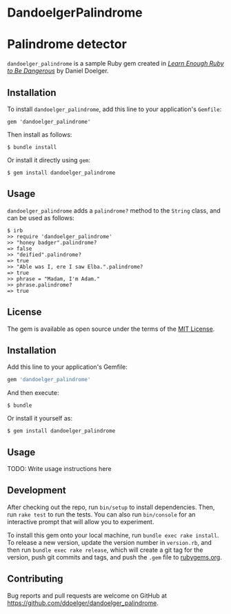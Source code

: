 # DandoelgerPalindrome

# Palindrome detector

`dandoelger_palindrome` is a sample Ruby gem created in [*Learn Enough Ruby to Be Dangerous*](https://www.learnenough.com/ruby-tutorial) by Daniel Doelger.

## Installation

To install `dandoelger_palindrome`, add this line to your application's `Gemfile`:

```
gem 'dandoelger_palindrome'
```

Then install as follows:

```
$ bundle install
```

Or install it directly using `gem`:

```
$ gem install dandoelger_palindrome
```

## Usage

`dandoelger_palindrome` adds a `palindrome?` method to the `String` class, and can be used as follows:

```
$ irb
>> require 'dandoelger_palindrome'
>> "honey badger".palindrome?
=> false
>> "deified".palindrome?
=> true
>> "Able was I, ere I saw Elba.".palindrome?
=> true
>> phrase = "Madam, I'm Adam."
>> phrase.palindrome?
=> true
```

## License

The gem is available as open source under the terms of the [MIT License](https://opensource.org/licenses/MIT).

## Installation

Add this line to your application's Gemfile:

```ruby
gem 'dandoelger_palindrome'
```

And then execute:

    $ bundle

Or install it yourself as:

    $ gem install dandoelger_palindrome

## Usage

TODO: Write usage instructions here

## Development

After checking out the repo, run `bin/setup` to install dependencies. Then, run `rake test` to run the tests. You can also run `bin/console` for an interactive prompt that will allow you to experiment.

To install this gem onto your local machine, run `bundle exec rake install`. To release a new version, update the version number in `version.rb`, and then run `bundle exec rake release`, which will create a git tag for the version, push git commits and tags, and push the `.gem` file to [rubygems.org](https://rubygems.org).

## Contributing

Bug reports and pull requests are welcome on GitHub at https://github.com/ddoelger/dandoelger_palindrome.

